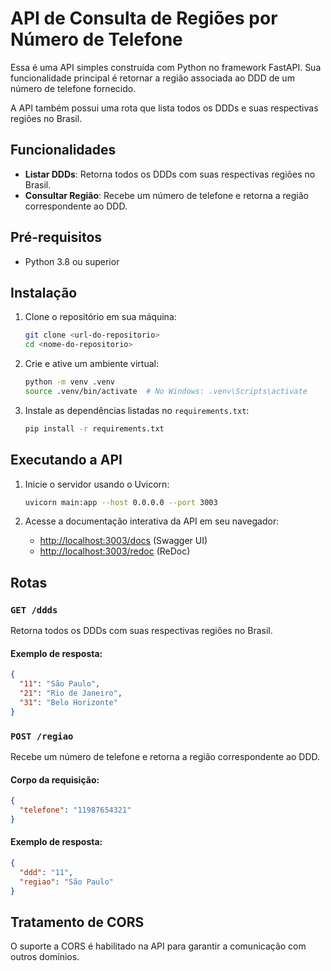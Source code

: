 # API de Consulta de Regiões por Número de Telefone

Essa é uma API simples construída com Python no framework FastAPI. Sua funcionalidade principal é retornar a região associada ao DDD de um número de telefone fornecido. 

A API também possui uma rota que lista todos os DDDs e suas respectivas regiões no Brasil.

## Funcionalidades

- **Listar DDDs**: Retorna todos os DDDs com suas respectivas regiões no Brasil.
- **Consultar Região**: Recebe um número de telefone e retorna a região correspondente ao DDD.

## Pré-requisitos

- Python 3.8 ou superior

## Instalação

1. Clone o repositório em sua máquina:

   ```bash
   git clone <url-do-repositorio>
   cd <nome-do-repositorio>
   ```

2. Crie e ative um ambiente virtual:

   ```bash
   python -m venv .venv
   source .venv/bin/activate  # No Windows: .venv\Scripts\activate
   ```

3. Instale as dependências listadas no `requirements.txt`:

   ```bash
   pip install -r requirements.txt
   ```

## Executando a API

1. Inicie o servidor usando o Uvicorn:

   ```bash
   uvicorn main:app --host 0.0.0.0 --port 3003
   ```

2. Acesse a documentação interativa da API em seu navegador:

   - [http://localhost:3003/docs](http://localhost:3003/docs) (Swagger UI)
   - [http://localhost:3003/redoc](http://localhost:3003/redoc) (ReDoc)

## Rotas

### `GET /ddds`
Retorna todos os DDDs com suas respectivas regiões no Brasil.

#### Exemplo de resposta:
```json
{
  "11": "São Paulo",
  "21": "Rio de Janeiro",
  "31": "Belo Horizonte"
}
```

### `POST /regiao`
Recebe um número de telefone e retorna a região correspondente ao DDD.

#### Corpo da requisição:
```json
{
  "telefone": "11987654321"
}
```

#### Exemplo de resposta:
```json
{
  "ddd": "11",
  "regiao": "São Paulo"
}
```

## Tratamento de CORS
O suporte a CORS é habilitado na API para garantir a comunicação com outros domínios.


